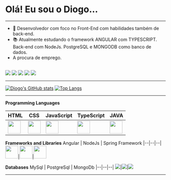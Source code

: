# Olá! Eu sou o Diogo...
---

- 💼 Desenvolvedor com foco no Front-End com habilidades também de back-end.
- 📚 Atualmente estudando o framework ANGULAR com TYPESCRIPT. Back-end com NodeJs. PostgreSQL e MONGODB como banco de dados.
- A procura de emprego.

<div><br>
  <a href="https://www.linkedin.com/in/diogootoni/" target="_blank"><img src="https://img.shields.io/badge/LinkedIn-0077B5?style=for-the-badge&logo=linkedin&logoColor=white"></a>
  <a href="https://www.instagram.com/diogo.ot.s/" target="_blank"><img src="https://img.shields.io/badge/Instagram-E4405F?style=for-the-badge&logo=instagram&logoColor=white"></a>
  <a href="https://twitter.com/DiogoOtonii" target="_blank"><img src="https://img.shields.io/badge/Twitter-1DA1F2?style=for-the-badge&logo=twitter&logoColor=white"></a>
  <a href="https://t.me/diogodiguim" target="_blank"><img src="https://img.shields.io/badge/Telegram-2CA5E0?style=for-the-badge&logo=telegram&logoColor=white"></a>
  <a href="https://discord.gg/RuFGb4Kcyr" target="_blank"><img src="https://img.shields.io/badge/Discord-7289DA?style=for-the-badge&logo=discord&logoColor=white"></a>

</div>

---
  
[![Diogo's GitHub stats](https://github-readme-stats.vercel.app/api?username=DiogoOtoni&show_icons=true&theme=onedark)](https://github.com/DiogoOtoni/github-readme-stats)
[![Top Langs](https://github-readme-stats.vercel.app/api/top-langs/?username=DiogoOtoni&layout=compact&theme=onedark&hide_progress=true)](https://github.com/DiogoOtoni/github-readme-stats)

---

**Programming Languages**

HTML | CSS | JavaScript | TypeScript | JAVA
|--|--|--|--|--|
<img align="center" src="https://cdn.jsdelivr.net/gh/devicons/devicon/icons/html5/html5-original.svg" width="40px"/>|<img src="https://cdn.jsdelivr.net/gh/devicons/devicon/icons/css3/css3-original.svg" width="40px"/>|<img align="center" src="https://cdn.jsdelivr.net/gh/devicons/devicon/icons/javascript/javascript-original.svg" width="40px" text-align=center/>|<img align="center" src="https://cdn.jsdelivr.net/gh/devicons/devicon/icons/typescript/typescript-original.svg" width="40px"/>|<img src="https://cdn.jsdelivr.net/gh/devicons/devicon/icons/java/java-original.svg" width="40px"/>

**Frameworks and Libraries**
Angular | NodeJs | Spring Framework
|--|--|--|
<img src="https://cdn.jsdelivr.net/gh/devicons/devicon/icons/angularjs/angularjs-original.svg" width="40px"/>|<img src="https://cdn.jsdelivr.net/gh/devicons/devicon/icons/nodejs/nodejs-original.svg" width="40px"/>|<img src="https://cdn.jsdelivr.net/gh/devicons/devicon/icons/spring/spring-original-wordmark.svg" width="40px"/>
          

**Databases**
MySql | PostgreSql | MongoDb
|--|--|--|
<img src="https://cdn.jsdelivr.net/gh/devicons/devicon/icons/mysql/mysql-original-wordmark.svg"/>|<img src="https://cdn.jsdelivr.net/gh/devicons/devicon/icons/postgresql/postgresql-original.svg"/>|<img src="https://cdn.jsdelivr.net/gh/devicons/devicon/icons/mongodb/mongodb-original-wordmark.svg"/>

---
